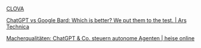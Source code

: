 [CLOVA](https://clova.ai/m/en/research/research-areas.html)

[ChatGPT vs Google Bard: Which is better? We put them to the test. | Ars Technica](https://arstechnica.com/information-technology/2023/04/clash-of-the-ai-titans-chatgpt-vs-bard-in-a-showdown-of-wits-and-wisdom/)

[Macherqualitäten: ChatGPT & Co. steuern autonome Agenten | heise online](https://www.heise.de/hintergrund/Macherqualitaeten-ChatGPT-Co-steuern-autonome-Agenten-8983394.html)